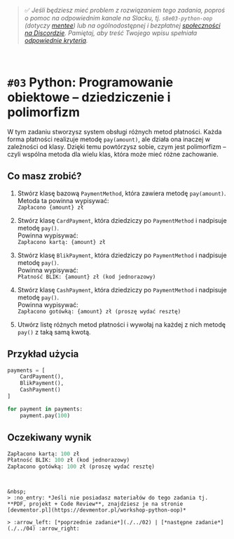 > :white_check_mark: *Jeśli będziesz mieć problem z rozwiązaniem tego zadania, poproś o pomoc na odpowiednim kanale na Slacku, tj. `s8e03-python-oop` (dotyczy [mentee](https://devmentor.pl/mentoring-javascript/)) lub na ogólnodostępnej i bezpłatnej [społeczności na Discordzie](https://devmentor.pl/discord). Pamiętaj, aby treść Twojego wpisu spełniała [odpowiednie kryteria](https://devmentor.pl/jak-prosic-o-pomoc/).*

&nbsp;

# `#03` Python: Programowanie obiektowe – dziedziczenie i polimorfizm

W tym zadaniu stworzysz system obsługi różnych metod płatności. Każda forma płatności realizuje metodę `pay(amount)`, ale działa ona inaczej w zależności od klasy. Dzięki temu powtórzysz sobie, czym jest polimorfizm – czyli wspólna metoda dla wielu klas, która może mieć różne zachowanie.

## Co masz zrobić?

1. Stwórz klasę bazową `PaymentMethod`, która zawiera metodę `pay(amount)`.  
   Metoda ta powinna wypisywać:  
   `Zapłacono {amount} zł`

2. Stwórz klasę `CardPayment`, która dziedziczy po `PaymentMethod` i nadpisuje metodę `pay()`.  
   Powinna wypisywać:  
   `Zapłacono kartą: {amount} zł`

3. Stwórz klasę `BlikPayment`, która dziedziczy po `PaymentMethod` i nadpisuje metodę `pay()`.  
   Powinna wypisywać:  
   `Płatność BLIK: {amount} zł (kod jednorazowy)`

4. Stwórz klasę `CashPayment`, która dziedziczy po `PaymentMethod` i nadpisuje metodę `pay()`.  
   Powinna wypisywać:  
   `Zapłacono gotówką: {amount} zł (proszę wydać resztę)`

5. Utwórz listę różnych metod płatności i wywołaj na każdej z nich metodę `pay()` z taką samą kwotą.

## Przykład użycia

```python
payments = [
    CardPayment(),
    BlikPayment(),
    CashPayment()
]

for payment in payments:
    payment.pay(100)
```
## Oczekiwany wynik
```python
Zapłacono kartą: 100 zł 
Płatność BLIK: 100 zł (kod jednorazowy)
Zapłacono gotówką: 100 zł (proszę wydać resztę)
```

```


&nbsp;
> :no_entry: *Jeśli nie posiadasz materiałów do tego zadania tj. **PDF, projekt + Code Review**, znajdziesz je na stronie [devmentor.pl](https://devmentor.pl/workshop-python-oop)*

> :arrow_left: [*poprzednie zadanie*](./../02) | [*następne zadanie*](./../04) :arrow_right:
